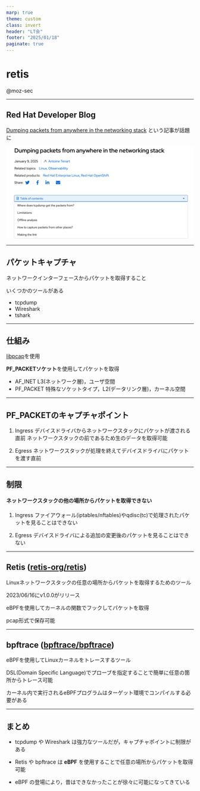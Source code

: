 ```yaml
---
marp: true
theme: custom
class: invert
header: "LT会"
footer: "2025/01/18"
paginate: true
---
```


<div class="title">

# retis

<div class="author">
@moz-sec
</div>

</div>

---

## Red Hat Developer Blog

[Dumping packets from anywhere in the networking stack](https://developers.redhat.com/articles/2025/01/09/dumping-packets-anywhere-networking-stack#)
という記事が話題に

![center w:600](./images/red_hat_developer_blog_article.png)

---

## パケットキャプチャ

ネットワークインターフェースからパケットを取得すること

いくつかのツールがある

- tcpdump
- Wireshark
- tshark

---

## 仕組み

[libpcap](https://github.com/the-tcpdump-group/libpcap)を使用

**PF_PACKETソケット**を使用してパケットを取得

- AF_INET
  L3(ネットワーク層)，ユーザ空間
- PF_PACKET
  特殊なソケットタイプ，L2(データリンク層)，カーネル空間

---

## PF_PACKETのキャプチャポイント

1. Ingress
デバイスドライバからネットワークスタックにパケットが渡される直前
ネットワークスタックの前であるため生のデータを取得可能

2. Egress
ネットワークスタックが処理を終えてデバイスドライバにパケットを渡す直前

---

## 制限

#### ネットワークスタックの他の場所からパケットを取得できない

1. Ingress
ファイアウォール(iptables/nftables)やqdisc(tc)で処理されたパケットを見ることはできない

2. Egress
デバイスドライバによる追加の変更後のパケットを見ることはできない

---

## Retis ([retis-org/retis](https://github.com/retis-org/retis))

Linuxネットワークスタックの任意の場所からパケットを取得するためのツール

2023/06/16にv1.0.0がリリース

eBPFを使用してカーネルの関数でフックしてパケットを取得

pcap形式で保存可能

---

## bpftrace ([bpftrace/bpftrace](https://github.com/bpftrace/bpftrace))

eBPFを使用してLinuxカーネルをトレースするツール

DSL(Domain Specific Language)でプローブを指定することで簡単に任意の箇所からトレース可能

カーネル内で実行されるeBPFプログラムはターゲット環境でコンパイルする必要がある

---

## まとめ

- tcpdump や Wireshark は強力なツールだが，キャプチャポイントに制限がある

- Retis や bpftrace は **eBPF** を使用することで任意の場所からパケットを取得可能

- eBPF の登場により，昔はできなかったことが徐々に可能になってきている
